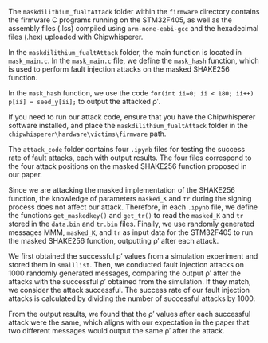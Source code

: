 The `maskdilithium_fualtAttack` folder within the `firmware` directory contains the firmware C programs running on the STM32F405, as well as the assembly files (.lss) compiled using `arm-none-eabi-gcc` and the hexadecimal files (.hex) uploaded with Chipwhisperer.

In the `maskdilithium_fualtAttack` folder, the main function is located in `mask_main.c`. In the `mask_main.c` file, we define the `mask_hash` function, which is used to perform fault injection attacks on the masked SHAKE256 function.

In the `mask_hash` function, we use the code `for(int ii=0; ii < 180; ii++) p[ii] = seed_y[ii];` to output the attacked ρ′.

If you need to run our attack code, ensure that you have the Chipwhisperer software installed, and place the `maskdilithium_fualtAttack` folder in the `chipwhisperer\hardware\victims\firmware` path.

The `attack_code` folder contains four `.ipynb` files for testing the success rate of fault attacks, each with output results. The four files correspond to the four attack positions on the masked SHAKE256 function proposed in our paper.

Since we are attacking the masked implementation of the SHAKE256 function, the knowledge of parameters `masked_K` and `tr` during the signing process does not affect our attack. Therefore, in each `.ipynb` file, we define the functions `get_maskedkey()` and `get_tr()` to read the `masked_K` and `tr` stored in the `data.bin` and `tr.bin` files. Finally, we use randomly generated messages MMM, `masked_K`, and `tr` as input data for the STM32F405 to run the masked SHAKE256 function, outputting ρ′ after each attack.

We first obtained the successful ρ′ values from a simulation experiment and stored them in `smalllist`. Then, we conducted fault injection attacks on 1000 randomly generated messages, comparing the output ρ′ after the attacks with the successful ρ′ obtained from the simulation. If they match, we consider the attack successful. The success rate of our fault injection attacks is calculated by dividing the number of successful attacks by 1000.

From the output results, we found that the ρ′ values after each successful attack were the same, which aligns with our expectation in the paper that two different messages would output the same ρ′ after the attack.